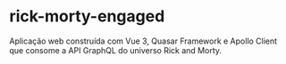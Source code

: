 # rick-morty-engaged
Aplicação web construída com Vue 3, Quasar Framework e Apollo Client que consome a API GraphQL do universo Rick and Morty.
